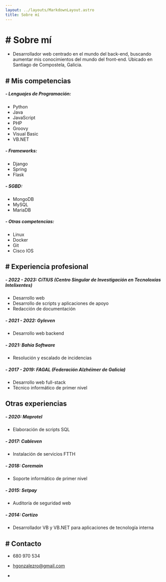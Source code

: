 ```yaml
---
layout: ../layouts/MarkdownLayout.astro
title: Sobre mí
---
```


# # Sobre mí

- Desarrollador web centrado en el mundo del back-end, buscando aumentar mis conocimientos del mundo del front-end. Ubicado en Santiago de Compostela, Galicia.


## # Mis competencias
##### - Lenguajes de Programación:
* Python
* Java
* JavaScript
* PHP
* Groovy
* Visual Basic
* VB.NET

##### - Frameworks:
* Django
* Spring
* Flask

##### - SGBD:
* MongoDB
* MySQL
* MariaDB

##### - Otras competencias:
* Linux
* Docker
* Git
* Cisco IOS


## # Experiencia profesional

##### - 2022 - 2023: CiTIUS (Centro Singular de Investigación en Tecnoloxías Intelixentes)
* Desarrollo web
* Desarrollo de scripts y aplicaciones de apoyo
* Redacción de documentación

##### - 2021 - 2022: Gyleven
* Desarrollo web backend

##### - 2021: Bahía Software
* Resolución y escalado de incidencias

##### - 2017 - 2019: FAGAL (Federación Alzhéimer de Galicia)
* Desarrollo web full-stack
* Técnico informático de primer nivel

## Otras experiencias

##### - 2020: Maprotel
* Elaboración de scripts SQL

##### - 2017: Cableven
* Instalación de servicios FTTH

##### - 2018: Coremain
* Soporte informático de primer nivel

##### - 2015: Setpay
* Auditoría de seguridad web

##### - 2014: Cortizo
* Desarrollador VB y VB.NET para aplicaciones de tecnología interna


## # Contacto

- 680 970 534
- hgonzalezro@gmail.com

-
